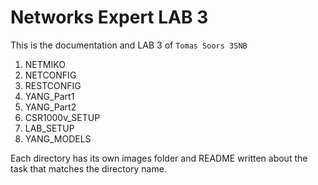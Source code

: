 # Networks Expert LAB 3 

This is the documentation and LAB 3 of `Tomas Soors 3SNB`

1. NETMIKO
2. NETCONFIG
3. RESTCONFIG
4. YANG_Part1
5. YANG_Part2
6. CSR1000v_SETUP 
7. LAB_SETUP
8. YANG_MODELS 

Each directory has its own images folder and README written about the task that matches the directory name. 

